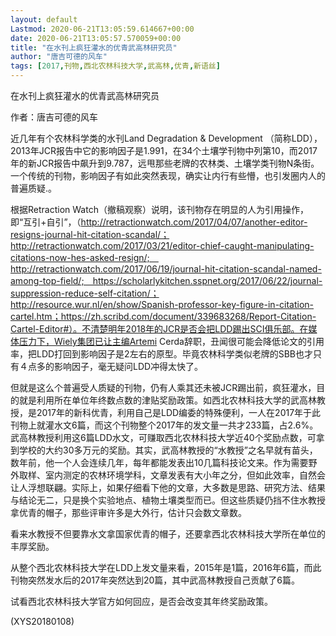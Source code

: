 ```yaml
---
layout: default
Lastmod: 2020-06-21T13:05:59.614667+00:00
date: 2020-06-21T13:05:57.570059+00:00
title: "在水刊上疯狂灌水的优青武高林研究员"
author: "唐吉可德的风车"
tags: [2017,刊物,西北农林科技大学,武高林,优青,新语丝]
---
```


在水刊上疯狂灌水的优青武高林研究员

作者：唐吉可德的风车

近几年有个农林科学类的水刊Land Degradation & Development （简称LDD），2013年JCR报告中它的影响因子是1.991，在34个土壤学刊物中列第10，而2017年的新JCR报告中飙升到9.787，远甩那些老牌的农林类、土壤学类刊物N条街。一个传统的刊物，影响因子有如此突然表现，确实让内行有些懵，也引发圈内人的普遍质疑.。

根据Retraction Watch（撤稿观察）说明，该刊物存在明显的人为引用操作，即“互引+自引”，（http://retractionwatch.com/2017/04/07/another-editor-resigns-journal-hit-citation-scandal/； http://retractionwatch.com/2017/03/21/editor-chief-caught-manipulating-citations-now-hes-asked-resign/;　http://retractionwatch.com/2017/06/19/journal-hit-citation-scandal-named-among-top-field/;　https://scholarlykitchen.sspnet.org/2017/06/22/journal-suppression-reduce-self-citation/；http://resource.wur.nl/en/show/Spanish-professor-key-figure-in-citation-cartel.htm；https://zh.scribd.com/document/339683268/Report-Citation-Cartel-Editor#）。不清楚明年2018年的JCR是否会把LDD踢出SCI俱乐部。在媒体压力下，Wiely集团已让主编Artemi Cerda辞职，丑闻很可能会降低论文的引用率，把LDD打回到影响因子是2左右的原型。毕竟农林科学类似老牌的SBB也才只有４点多的影响因子，毫无疑问LDD冲得太快了。

但就是这么个普遍受人质疑的刊物，仍有人乘其还未被JCR踢出前，疯狂灌水，目的就是利用所在单位年终数点数的津贴奖励政策。如西北农林科技大学的武高林教授，是2017年的新科优青，利用自己是LDD编委的特殊便利，一人在2017年于此刊物上就灌水文6篇，而这个刊物整个2017年的发文量一共才233篇，占2.6%。武高林教授利用这6篇LDD水文，可赚取西北农林科技大学近40个奖励点数，可拿到学校的大约30多万元的奖励。其实，武高林教授的“水教授”之名早就有苗头，数年前，他一个人会连续几年，每年都能发表出10几篇科技论文来。作为需要野外取样、室内测定的农林环境学科，文章发表有大小年之分，但如此效率，自然会让人浮想联翩。实际上，如果仔细看下他的文章，大多数是思路、研究方法、结果与结论无二，只是换个实验地点、植物土壤类型而已。但这些质疑仍挡不住水教授拿优青的帽子，那些评审许多是大外行，估计只会数文章数。

看来水教授不但要靠水文拿国家优青的帽子，还要拿西北农林科技大学所在单位的丰厚奖励。

从整个西北农林科技大学在LDD上发文量来看，2015年是1篇，2016年6篇，而此刊物突然发水后的2017年突然达到20篇，其中武高林教授自己贡献了6篇。

试看西北农林科技大学官方如何回应，是否会改变其年终奖励政策。

(XYS20180108)

